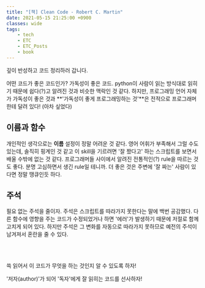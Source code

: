 ```yaml
---
title: "[책] Clean Code - Robert C. Martin"
date: 2021-05-15 21:25:00 +0900
classes: wide
tags:
    - tech
    - ETC
    - ETC_Posts
    - book
---
```


깊이 반성하고 코드 정리하러 갑니다.

어떤 코드가 좋은 코드인가? 가독성이 좋은 코드. python이 사람이 읽는 방식대로 읽히기 때문에 쉽다(?)고 알려진 것과 비슷한 맥락인 것 같다. 하지만, 프로그래밍 언어 자체가 가독성이 좋은 것과 **'가독성이 좋게 프로그래밍하는 것'**은 전적으로 프로그래머한테 달려 있다! (아차 싶었다)

## 이름과 함수

개인적인 생각으로는 **이름** 설정이 정말 어려운 것 같다. 영어 어휘가 부족해서 그럴 수도 있는데, 솔직히 핑계인 것 같고 이 skill을 기르려면 '잘 짰다고' 하는 스크립트를 보면서 배울 수밖에 없는 것 같다. 프로그래머들 사이에서 알려진 전통적인(?) rule을 따르는 것도 좋다. 분명 고심하면서 생긴 rule일 테니까. 더 좋은 것은 주변에 '잘 짜는' 사람이 있다면 정말 땡큐인듯 하다. 

## 주석

필요 없는 주석을 줄이자. 주석은 스크립트를 따라가지 못한다는 말에 백번 공감했다. 다른 함수에 영향을 주는 코드가 수정되었거나 하면 '에러'가 발생하기 때문에 저절로 함께 고치게 되어 있다. 하지만 주석은 그 변화를 자동으로 따라가지 못하므로 예전의 주석이 남겨져서 혼란을 줄 수 있다.

<br>
<br>

쓱 읽어서 이 코드가 무엇을 하는 것인지 알 수 있도록 하자!

'저자(author)'가 되어 '독자'에게 잘 읽히는 코드를 선사하자!